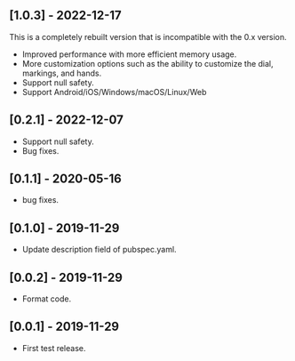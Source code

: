 ## [1.0.3] - 2022-12-17
This is a completely rebuilt version that is incompatible with the 0.x version.
* Improved performance with more efficient memory usage.
* More customization options such as the ability to customize the dial, markings, and hands.
* Support null safety.
* Support Android/iOS/Windows/macOS/Linux/Web

## [0.2.1] - 2022-12-07
* Support null safety.
* Bug fixes.

## [0.1.1] - 2020-05-16
* bug fixes.

## [0.1.0] - 2019-11-29
* Update description field of pubspec.yaml.

## [0.0.2] - 2019-11-29
* Format code.

## [0.0.1] - 2019-11-29
* First test release.
